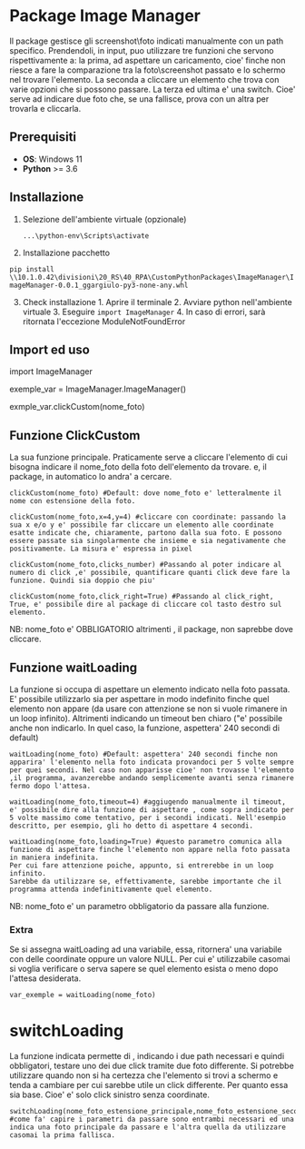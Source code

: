 # Package Image Manager

Il package gestisce gli screenshot\foto indicati manualmente con un path specifico. Prendendoli, in input, 
puo utilizzare tre funzioni che servono rispettivamente a: la prima, ad aspettare un caricamento, cioe' finche non riesce a fare la comparazione tra la foto\screenshot passato e lo schermo nel trovare l'elemento.
La seconda a cliccare un elemento che trova con varie opzioni che si possono
passare. La terza ed ultima e' una switch. Cioe' serve ad indicare due foto che, se una fallisce, prova con un altra per trovarla e cliccarla.

## Prerequisiti

 - **OS**: Windows 11
 - **Python** >= 3.6

## Installazione

 1. Selezione dell'ambiente virtuale (opzionale)

    `...\python-env\Scripts\activate`

 2. Installazione pacchetto

`pip install \\10.1.0.42\divisioni\20_RS\40_RPA\CustomPythonPackages\ImageManager\ImageManager-0.0.1_ggargiulo-py3-none-any.whl`
 
 3. Check installazione
		 1.  Aprire il terminale
		 2. Avviare python nell'ambiente virtuale
		 3. Eseguire `import ImageManager`
		 4. In caso di errori, sarà ritornata l'eccezione ModuleNotFoundError
## Import ed uso
import ImageManager

exemple_var = ImageManager.ImageManager()

exmple_var.clickCustom(nome_foto)

## Funzione ClickCustom

La sua funzione principale. Praticamente serve a cliccare l'elemento di cui bisogna indicare il nome_foto della foto dell'elemento da trovare.
e, il package, in automatico lo andra' a cercare.

    clickCustom(nome_foto) #Default: dove nome_foto e' letteralmente il nome con estensione della foto.

    clickCustom(nome_foto,x=4,y=4) #cliccare con coordinate: passando la sua x e/o y e' possibile far cliccare un elemento alle coordinate esatte indicate che, chiaramente, partono dalla sua foto. E possono essere passate sia singolarmente che insieme e sia negativamente che positivamente. La misura e' espressa in pixel

    clickCustom(nome_foto,clicks_number) #Passando al poter indicare al numero di click ,e' possibile, quantificare quanti click deve fare la funzione. Quindi sia doppio che piu'
    
    clickCustom(nome_foto,click_right=True) #Passando al click_right, True, e' possibile dire al package di cliccare col tasto destro sul elemento.


NB: nome_foto e' OBBLIGATORIO altrimenti , il package, non saprebbe dove cliccare. 

## Funzione waitLoading

La funzione si occupa di aspettare un elemento indicato nella foto passata.
E' possibile utilizzarlo sia per aspettare in modo indefinito finche quel elemento non appare (da usare con attenzione se non si vuole rimanere in un loop infinito). Altrimenti indicando un timeout ben chiaro ("e' possibile anche non indicarlo. In quel caso, la funzione, aspettera' 240 secondi di default)

    waitLoading(nome_foto) #Default: aspettera' 240 secondi finche non apparira' l'elemento nella foto indicata provandoci per 5 volte sempre per quei secondi. Nel caso non apparisse cioe' non trovasse l'elemento ,il programma, avanzerebbe andando semplicemente avanti senza rimanere fermo dopo l'attesa.

    waitLoading(nome_foto,timeout=4) #aggiugendo manualmente il timeout, e' possibile dire alla funzione di aspettare , come sopra indicato per 5 volte massimo come tentativo, per i secondi indicati. Nell'esempio descritto, per esempio, gli ho detto di aspettare 4 secondi.

    waitLoading(nome_foto,loading=True) #questo parametro comunica alla funzione di aspettare finche l'elemento non appare nella foto passata in maniera indefinita.
    Per cui fare attenzione poiche, appunto, si entrerebbe in un loop infinito.
    Sarebbe da utilizzare se, effettivamente, sarebbe importante che il programma attenda indefinitivamente quel elemento.

NB: nome_foto e' un parametro obbligatorio da passare alla funzione.

### Extra

Se si assegna waitLoading ad una variabile, essa, ritornera' una variabile con delle coordinate oppure un valore NULL.
Per cui e' utilizzabile casomai si voglia verificare o serva sapere se quel elemento esista o meno dopo l'attesa desiderata.

    var_exemple = waitLoading(nome_foto)

# switchLoading

La funzione indicata permette di , indicando i due path necessari e quindi obbligatori, testare uno dei due click tramite due foto differente.
Si potrebbe utilizzare quando non si ha certezza che l'elemento si trovi a schermo e tenda a cambiare per cui sarebbe utile un click differente.
Per quanto essa sia base. Cioe' e' solo click sinistro senza coordinate.

    switchLoading(nome_foto_estensione_principale,nome_foto_estensione_secondario) #come fa' capire i parametri da passare sono entrambi necessari ed una indica una foto principale da passare e l'altra quella da utilizzare casomai la prima fallisca.